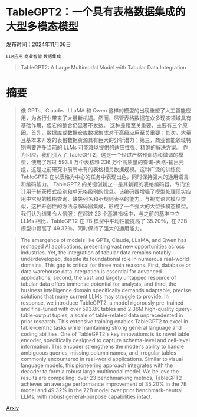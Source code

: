 # TableGPT2：一个具有表格数据集成的大型多模态模型

发布时间：2024年11月06日

`LLM应用` `商业智能` `数据集成`

> TableGPT2: A Large Multimodal Model with Tabular Data Integration

# 摘要

> 像 GPTs、Claude、LLaMA 和 Qwen 这样的模型的出现重塑了人工智能应用，为各行业带来了大量新机遇。然而，尽管表格数据在众多现实领域具有基础作用，但它的整合仍显著不发达。
  这种差距至关重要，主要有三个原因。首先，数据库或数据仓库数据集成对于高级应用至关重要；其次，大量且基本未开发的表格数据资源具有巨大的分析潜力；第三，商业智能领域特别需要许多当前的 LLMs 可能难以提供的适应性强、精确的解决方案。
  作为回应，我们引入了 TableGPT2，这是一个经过严格预训练和微调的模型，使用了超过 593.8 万个表格和 236 万个高质量的查询-表格-输出元组，这是之前研究中前所未有的表格相关数据规模。这种广泛的训练使 TableGPT2 在以表格为中心的任务中表现出色，同时保持强大的通用语言和编码能力。
  TableGPT2 的关键创新之一是其新颖的表格编码器，专门设计用于捕获模式级别和单元格级别的信息。该编码器增强了模型处理现实应用中常见的模糊查询、缺失列名和不规则表格的能力。与视觉语言模型类似，这种开创性的方法与解码器集成，形成了一个强大的大型多模态模型。
  我们认为结果令人信服：在超过 23 个基准指标中，与之前的基准中立 LLMs 相比，TableGPT2 在 7B 模型中平均性能提高了 35.20％，在 72B 模型中提高了 49.32％，同时保持了强大的通用能力。

> The emergence of models like GPTs, Claude, LLaMA, and Qwen has reshaped AI applications, presenting vast new opportunities across industries. Yet, the integration of tabular data remains notably underdeveloped, despite its foundational role in numerous real-world domains.
  This gap is critical for three main reasons. First, database or data warehouse data integration is essential for advanced applications; second, the vast and largely untapped resource of tabular data offers immense potential for analysis; and third, the business intelligence domain specifically demands adaptable, precise solutions that many current LLMs may struggle to provide.
  In response, we introduce TableGPT2, a model rigorously pre-trained and fine-tuned with over 593.8K tables and 2.36M high-quality query-table-output tuples, a scale of table-related data unprecedented in prior research. This extensive training enables TableGPT2 to excel in table-centric tasks while maintaining strong general language and coding abilities.
  One of TableGPT2's key innovations is its novel table encoder, specifically designed to capture schema-level and cell-level information. This encoder strengthens the model's ability to handle ambiguous queries, missing column names, and irregular tables commonly encountered in real-world applications. Similar to visual language models, this pioneering approach integrates with the decoder to form a robust large multimodal model.
  We believe the results are compelling: over 23 benchmarking metrics, TableGPT2 achieves an average performance improvement of 35.20% in the 7B model and 49.32% in the 72B model over prior benchmark-neutral LLMs, with robust general-purpose capabilities intact.

[Arxiv](https://arxiv.org/abs/2411.02059)
